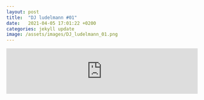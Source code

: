 ```yaml
---
layout: post
title:  "DJ ludelmann #01"
date:   2021-04-05 17:01:22 +0200
categories: jekyll update
image: /assets/images/DJ_ludelmann_01.png
---
```



<iframe width="100%" height="120" src="https://www.mixcloud.com/widget/iframe/?hide_cover=1&feed=%2F_schau%2Fdj-ludelmann%2F" frameborder="0" ></iframe>